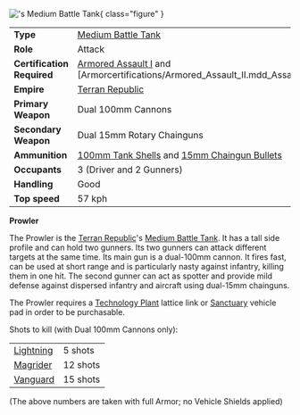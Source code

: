 !['s
[Medium Battle Tank](../items/Medium_Battle_Tank.md)](../images/ProwlerPicture.jpg){ class="figure" }

|                            |                                                                                                                            |
| -------------------------- | -------------------------------------------------------------------------------------------------------------------------- |
| **Type**                   | [Medium Battle Tank](../items/Medium_Battle_Tank.md)                                                                       |
| **Role**                   | Attack                                                                                                                     |
| **Certification Required** | [Armored Assault I](../certifications/Armored_Assault_I.md) and [Armorcertifications/Armored_Assault_II.mdd_Assault_II.md) |
| **Empire**                 | [Terran Republic](../etc/Terran_Republic.md)                                                                               |
| **Primary Weapon**         | Dual 100mm Cannons                                                                                                         |
| **Secondary Weapon**       | Dual 15mm Rotary Chainguns                                                                                                 |
| **Ammunition**             | [100mm Tank Shells](../ammunition/Tank_Shell_(100mm).md) and [15mm Chaingun Bullets](../ammunition/15mm_Chaingun_Bullets.md)           |
| **Occupants**              | 3 (Driver and 2 Gunners)                                                                                                   |
| **Handling**               | Good                                                                                                                       |
| **Top speed**              | 57 kph                                                                                                                     |

**Prowler**

The Prowler is the [Terran Republic](../etc/Terran_Republic.md)'s
[Medium Battle Tank](../items/Medium_Battle_Tank.md). It has a tall side profile
and can hold two gunners. Its two gunners can attack different targets at the
same time. Its main gun is a dual-100mm cannon. It fires fast, can be used at
short range and is particularly nasty against infantry, killing them in one hit.
The second gunner can act as spotter and provide mild defense against dispersed
infantry and aircraft using dual-15mm chainguns.

The Prowler requires a [Technology Plant](../locations/Technology_Plant.md)
lattice link or [Sanctuary](../locations/Sanctuary.md) vehicle pad in order to
be purchasable.

Shots to kill (with Dual 100mm Cannons only):

|                           |          |
| ------------------------- | -------- |
| [Lightning](Lightning.md) | 5 shots  |
| [Magrider](Magrider.md)   | 12 shots |
| [Vanguard](Vanguard.md)   | 15 shots |

(The above numbers are taken with full Armor; no Vehicle Shields applied)

